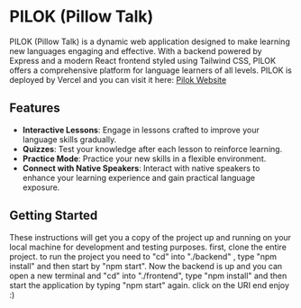 # PILOK (Pillow Talk)

PILOK (Pillow Talk) is a dynamic web application designed to make learning new languages engaging and effective.
With a backend powered by Express and a modern React frontend styled using Tailwind CSS,
PILOK offers a comprehensive platform for language learners of all levels.
PILOK is deployed by Vercel and you can visit it here: [Pilok Website](https://a10-frontend-lac.vercel.app/)

## Features

- **Interactive Lessons**: Engage in lessons crafted to improve your language skills gradually.
- **Quizzes**: Test your knowledge after each lesson to reinforce learning.
- **Practice Mode**: Practice your new skills in a flexible environment.
- **Connect with Native Speakers**: Interact with native speakers to enhance your learning experience and gain practical language exposure.

## Getting Started

These instructions will get you a copy of the project up and running on your local machine for development and testing purposes.
first, clone the entire project. to run the project you need to "cd" into "./backend" , type "npm install" and then start by "npm start".
Now the backend is up and you can open a new terminal and "cd" into "./frontend", type "npm install" and then start the application by typing "npm start" again.
click on the URI end enjoy :)
